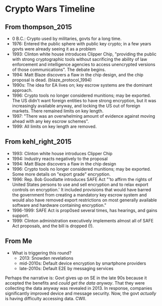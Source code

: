 # Crypto Wars Timeline

## From thompson_2015

- 0 B.C.: Crypto used by militaries, govts for a long time.
- 1976: Entered the public sphere with public key crypto; in a few years govts were already seeing it as a problem
- 1993: Clinton white house introduces Clipper Chip, "providing the public with strong cryptographic tools without
    sacrificing the ability of law enforcement and intelligence agencies to access unencrypted versions of those
    communications". The debate begins.
- 1994: Matt Blaze discovers a flaw in the chip design, and the chip proposal is dead. (blaze_protocol_1994)
- 1990s: The idea for EA lives on; key escrow systems are the dominant approach.
- 1996: Crypto tools no longer considered munitions; may be exported. The US didn't want foreign entities to have
    strong encryption, but it was increasingly available anyway, and locking the US out of foreign markets. There
    remained limits on key length.
- 1997: "There was an overwhelming amount of evidence against moving ahead with any key escrow schemes".
- 1999: All limits on key length are removed.

## From kehl_right_2015

- 1993: Clinton white house introduces Clipper Chip
- 1994: Industry reacts negatively to the proposal
- 1994: Matt Blaze discovers a flaw in the chip design
- 1996: Crypto tools no longer considered munitions; may be exported. Some more details on "export grade" encryption.
- 1996: Rep. Bob Goodlatte introduces SAFE Act "'to affirm the rights of United States persons to use and sell
    encryption and to relax export controls on encryption.' It included provisions that would have barred the government
    from creating a mandatory key escrow system and would also have removed export restrictions on most generally
    available software and hardware containing encryption."
- 1996-1999: SAFE Act is prop0sed several times, has hearings, and gains support.
- 1999: Clinton administration executively implements almost all of SAFE Act proposals, and the bill is dropped (!).

## From Me

- What is triggering this round?
  - 2013: Snowden revelations
  - mid-2010s: Default device encryption by smartphone providers
  - late-2010s: Default E2E by messaging services

Perhaps the narrative is: Govt gives up on SE in the late 90s because it accepted the benefits and _could get the data
anyway_. That they were collecting the data anyway was revealed in 2013. In response, companies significantly improved
device and message security. Now, the govt _actually_ is having difficulty accessing data. CWII.

